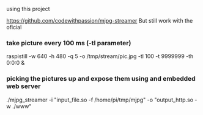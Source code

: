 using this project

https://github.com/codewithpassion/mjpg-streamer
But still work with the oficial


### take picture every 100 ms (-tl parameter)
raspistill -w 640 -h 480 -q 5 -o /tmp/stream/pic.jpg -tl 100 -t 9999999 -th 0:0:0 &

### picking the pictures up and expose them using and embedded web server
./mjpg_streamer -i "input_file.so -f /home/pi/tmp/mjpg" -o "output_http.so -w ./www"